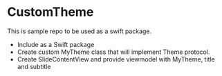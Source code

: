 # CustomTheme

This is sample repo to be used as a swift package.

- Include as a Swift package
- Create custom MyTheme class that will implement Theme protocol.
- Create SlideContentView and provide viewmodel with MyTheme, title and subtitle
